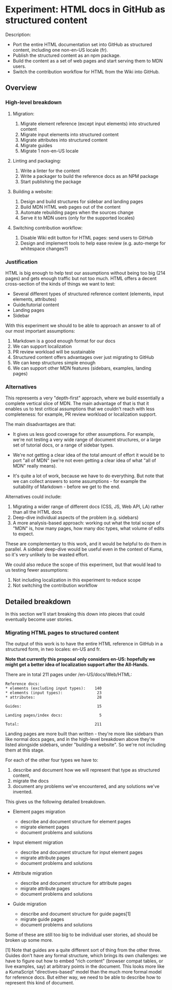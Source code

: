 
# Experiment: HTML docs in GitHub as structured content

Description:

* Port the entire HTML documentation set into GitHub as structured content, including one non-en-US locale (fr).
* Publish the structured content as an npm package.
* Build the content as a set of web pages and start serving them to MDN users.
* Switch the contribution workflow for HTML from the Wiki into GitHub.

## Overview

### High-level breakdown 

1. Migration:
    1. Migrate element reference (except input elements) into structured content
    2. Migrate input elements into structured content
    3. Migrate attributes into structured content
    4. Migrate guides
    5. Migrate 1 non-en-US locale


2. Linting and packaging:
    1. Write a linter for the content
    2. Write a packager to build the reference docs as an NPM package
    3. Start publishing the package


3. Building a website:
    1. Design and build structures for sidebar and landing pages
    2. Build MDN HTML web pages out of the content
    3. Automate rebuilding pages when the sources change 
    4. Serve it to MDN users (only for the supported locales)


4. Switching contribution workflow:
    1. Disable Wiki edit button for HTML pages: send users to GitHub
    2. Design and implement tools to help ease review (e.g. auto-merge for whitespace changes?)

### Justification

HTML is big enough to help test our assumptions without being too big (214 pages) and gets enough traffic but not too much. HTML offers a decent cross-section of the kinds of things we want to test:

* Several different types of structured reference content (elements, input elements, attributes)
* Guide/tutorial content
* Landing pages
* Sidebar

With this experiment we should to be able to approach an answer to all of our most important assumptions:

1. Markdown is a good enough format for our docs
2. We can support localization
3. PR review workload will be sustainable
4. Structured content offers advantages over just migrating to GitHub
5. We can keep structures simple enough
6. We can support other MDN features (sidebars, examples, landing pages)

### Alternatives

This represents a very "depth-first" approach, where we build essentially a complete vertical slice of MDN. The main advantage of that is that it enables us to test critical assumptions that we couldn't reach with less completeness: for example, PR review workload or localization support.

The main disadvantages are that:

* It gives us less good coverage for other assumptions. For example, we're not testing a very wide range of document structures, or a large set of tutorial docs, or a range of sidebar types.

* We're not getting a clear idea of the total amount of effort it would be to port "all of MDN" (we're not even getting a clear idea of what "all of MDN" really means).

* It's quite a lot of work, because we have to do everything. But note that we can collect answers to some assumptions - for example the suitability of Markdown - before we get to the end.

Alternatives could include:
1. Migrating a wider range of different docs (CSS, JS, Web API, LA) rather than all the HTML docs
2. Deep-dive individual aspects of the problem (e.g. sidebars)
3. A more analysis-based approach: working out what the total scope of "MDN" is, how many pages, how many doc types, what volume of edits to expect.

These are complementary to this work, and it would be helpful to do them in parallel. A sidebar deep-dive would be useful even in the context of Kuma, so it's very unlikely to be wasted effort.

We could also reduce the scope of this experiment, but that would lead to us testing fewer assumptions:

1. Not including localization in this experiment to reduce scope
2. Not switching the contribution workflow

## Detailed breakdown

In this section we'll start breaking this down into pieces that could eventually become user stories.

### Migrating HTML pages to structured content

The output of this work is to have the entire HTML reference in GitHub in a structured form, in two locales: en-US and fr.

**Note that currently this proposal only considers en-US: hopefully we might get a better idea of localization support after the All-Hands.**

There are in total 211 pages under /en-US/docs/Web/HTML:

```
Reference docs:
* elements (excluding input types):    140
* elements (input types):               23
* attributes:                           28

Guides:                                 15

Landing pages/index docs:                5

Total:                                 211
```

Landing pages are more built than written - they're more like sidebars than like normal docs pages, and in the high-level breakdown above they're listed alongside sidebars, under "building a website". So we're not including them at this stage.

For each of the other four types we have to:

1. describe and document how we will represent that type as structured content,
2. migrate the docs
3. document any problems we've encountered, and any solutions we've invented.

This gives us the following detailed breakdown.

* Element pages migration
    * describe and document structure for element pages
    * migrate element pages
    * document problems and solutions


* Input element migration
    * describe and document structure for input element pages
    * migrate attribute pages
    * document problems and solutions


* Attribute migration
    * describe and document structure for attribute pages
    * migrate attribute pages
    * document problems and solutions


* Guide migration
    * describe and document structure for guide pages[1]
    * migrate guide pages
    * document problems and solutions

 Some of these are still too big to be individual user stories, ad should be broken up some more.

[1] Note that guides are a quite different sort of thing from the other three. Guides don't have any formal structure, which brings its own challenges: we have to figure out how to embed "rich content" (browser compat tables, or live examples, say) at arbitrary points in the document. This looks more like a KumaScript "directives-based" model than the much more formal model for reference docs. But either way, we need to be able to describe how to represent this kind of document.
